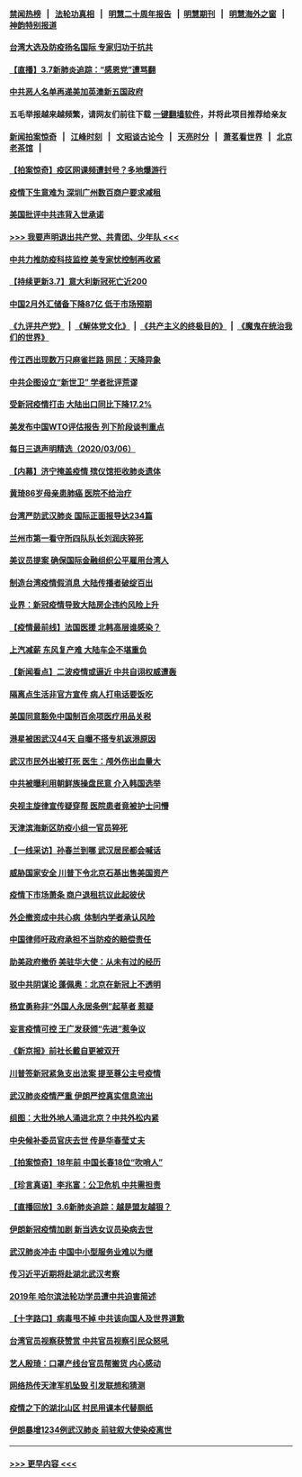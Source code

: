 #### [禁闻热榜](热点新闻.md?=0)  &nbsp;&nbsp;|&nbsp;&nbsp; [法轮功真相](https://github.com/gfw-breaker/truth/blob/master/README.md?=0) &nbsp;&nbsp;|&nbsp;&nbsp; [明慧二十周年报告](https://github.com/gfw-breaker/mh-reports/blob/master/README.md?=0) &nbsp;&nbsp;|&nbsp;&nbsp;[明慧期刊](https://github.com/gfw-breaker/mh-qikan) &nbsp;&nbsp;|&nbsp;&nbsp; [明慧海外之窗](https://github.com/gfw-breaker/mh-news/blob/master/README.md?=0) &nbsp;&nbsp;|&nbsp;&nbsp; [神韵特别报道](https://github.com/gfw-breaker/mh-news/blob/master/shenyun.md?=0)
#### [台湾大选及防疫扬名国际 专家归功于抗共](../pages/nsc413/n11921955.md?t=03072231) 
#### [【直播】3.7新肺炎追踪：“感恩党”遭骂翻](../pages/nsc413/n11922690.md?t=03072231) 
#### [中共恶人名单再递美加英澳新五国政府](../pages/nsc413/n11922727.md?t=03072231) 
#### 五毛举报越来越频繁，请网友们前往下载 [一键翻墙软件](https://github.com/gfw-breaker/ssr-accounts)，并将此项目推荐给亲友
#### [新闻拍案惊奇](https://github.com/gfw-breaker/banned-news/blob/master/pages/link4.md) &nbsp;&nbsp;|&nbsp;&nbsp; [江峰时刻](https://github.com/gfw-breaker/banned-news/blob/master/pages/link4.md) &nbsp;&nbsp;|&nbsp;&nbsp; [文昭谈古论今](https://github.com/gfw-breaker/banned-news/blob/master/pages/link4.md) &nbsp;&nbsp;|&nbsp;&nbsp; [天亮时分](https://github.com/gfw-breaker/banned-news/blob/master/pages/link4.md) &nbsp;&nbsp;|&nbsp;&nbsp; [萧茗看世界](https://github.com/gfw-breaker/banned-news/blob/master/pages/link4.md) &nbsp;&nbsp;|&nbsp;&nbsp; [北京老茶馆](https://github.com/gfw-breaker/banned-news/blob/master/pages/link4.md) &nbsp;&nbsp;|&nbsp;&nbsp; 
#### [【拍案惊奇】疫区网课频遭封号？多地爆游行](../pages/nsc413/n11921679.md?t=03072231) 
#### [疫情下生意难为 深圳广州数百商户要求减租](../pages/nsc413/n11922392.md?t=03072231) 
#### [美国批评中共违背入世承诺](../pages/nsc413/n11922430.md?t=03072231) 
#### [>>> 我要声明退出共产党、共青团、少年队 <<<](https://github.com/begood0513/goodnews/blob/master/quit/letter.md) 
#### [中共力推防疫科技监控 美专家忧控制再收紧](../pages/nsc413/n11922329.md?t=03072231) 
#### [【持续更新3.7】意大利新冠死亡近200](../pages/nsc413/n11921647.md?t=03072231) 
#### [中国2月外汇储备下降87亿 低于市场预期](../pages/nsc413/n11922091.md?t=03072231) 
#### [《九评共产党》](https://github.com/begood0513/9ping.md/blob/master/README.md) &nbsp;|&nbsp; [《解体党文化》](../../../../jtdwh.md/blob/master/README.md)  &nbsp;|&nbsp; [《共产主义的终极目的》](../../../../gczydzjmd.md/blob/master/README.md) &nbsp;|&nbsp; [《魔鬼在统治我们的世界》](../../../../mgztzwmdsj.md/blob/master/README.md) 
#### [传江西出现数万只麻雀拦路 网民：天降异象](../pages/nsc413/n11922160.md?t=03072231) 
#### [中共企图设立“新世卫” 学者批评荒谬](../pages/nsc413/n11921839.md?t=03072231) 
#### [受新冠疫情打击 大陆出口同比下降17.2%](../pages/nsc413/n11921736.md?t=03072231) 
#### [美发布中国WTO评估报告 列下阶段谈判重点](../pages/nsc413/n11921572.md?t=03072231) 
#### [每日三退声明精选（2020/03/06）](../pages/nsc413/n11921953.md?t=03072231) 
#### [【内幕】济宁掩盖疫情 殡仪馆拒收肺炎遗体](../pages/nsc413/n11917871.md?t=03072231) 
#### [黄琦86岁母亲患肺癌 医院不给治疗](../pages/nsc413/n11921840.md?t=03072231) 
#### [台湾严防武汉肺炎 国际正面报导达234篇](../pages/nsc413/n11921737.md?t=03072231) 
#### [兰州市第一看守所四队队长刘润庆猝死](../pages/nsc413/n11920358.md?t=03072231) 
#### [美议员提案 确保国际金融组织公平雇用台湾人](../pages/nsc413/n11921691.md?t=03072231) 
#### [制造台湾疫情假消息 大陆传播者破绽百出](../pages/nsc413/n11921050.md?t=03072231) 
#### [业界：新冠疫情导致大陆房企违约风险上升](../pages/nsc413/n11921549.md?t=03072231) 
#### [【疫情最前线】法国医援 北韩高层谁感染？](../pages/nsc413/n11920850.md?t=03072231) 
#### [上汽减薪 东风复产难 大陆车企不堪重负](../pages/nsc413/n11921202.md?t=03072231) 
#### [【新闻看点】二波疫情或逼近 中共自诩权威遭轰](../pages/nsc413/n11920942.md?t=03072231) 
#### [隔离点生活非官方宣传 病人打电话要饭吃](../pages/nsc413/n11921264.md?t=03072231) 
#### [美国同意豁免中国制百余项医疗用品关税](../pages/nsc413/n11921400.md?t=03072231) 
#### [港星被困武汉44天 自曝不搭专机返港原因](../pages/nsc413/n11920926.md?t=03072231) 
#### [武汉市民外出被打死 医生：颅外伤出血量大](../pages/nsc413/n11921303.md?t=03072231) 
#### [中共被曝利用朝鲜族操盘民意 介入韩国选举](../pages/nsc413/n11921006.md?t=03072231) 
#### [央视主旋律宣传疑穿帮 医院患者竟被护士问懵](../pages/nsc413/n11921219.md?t=03072231) 
#### [天津滨海新区防疫小组一官员猝死](../pages/nsc413/n11921205.md?t=03072231) 
#### [【一线采访】孙春兰到哪 武汉居民都会喊话](../pages/nsc413/n11920952.md?t=03072231) 
#### [威胁国家安全 川普下令北京石基出售美国资产](../pages/nsc413/n11921036.md?t=03072231) 
#### [疫情下市场萧条 商户退租抗议此起彼伏](../pages/nsc413/n11921021.md?t=03072231) 
#### [外企撤资成中共心病  体制内学者承认风险](../pages/nsc413/n11920805.md?t=03072231) 
#### [中国律师吁政府承担不当防疫的赔偿责任](../pages/nsc413/n11920309.md?t=03072231) 
#### [助美政府撤侨 美驻华大使：从未有过的经历](../pages/nsc413/n11920832.md?t=03072231) 
#### [驳中共阴谋论 蓬佩奥：北京在新冠上不透明](../pages/nsc413/n11920846.md?t=03072231) 
#### [杨宜勇称非“外国人永居条例”起草者 惹疑](../pages/nsc413/n11920792.md?t=03072231) 
#### [妄言疫情可控 王广发获颁“先进”惹争议](../pages/nsc413/n11920693.md?t=03072231) 
#### [《新京报》前社长戴自更被双开](../pages/nsc413/n11920689.md?t=03072231) 
#### [川普签新冠紧急支出法案 提至尊公主号疫情](../pages/nsc413/n11920654.md?t=03072231) 
#### [武汉肺炎疫情严重 伊朗严控真实信息流出](../pages/nsc413/n11920458.md?t=03072231) 
#### [组图：大批外地人涌进北京？中共外松内紧](../pages/nsc413/n11918025.md?t=03072231) 
#### [中央候补委员官庆去世 传是华春莹丈夫](../pages/nsc413/n11920481.md?t=03072231) 
#### [【拍案惊奇】18年前 中国长春18位“吹哨人”](../pages/nsc413/n11918988.md?t=03072231) 
#### [【珍言真语】李兆富：公卫危机 中共需担责](../pages/nsc413/n11920422.md?t=03072231) 
#### [【直播回放】3.6新肺炎追踪：越是盟友越狠？](../pages/nsc413/n11920274.md?t=03072231) 
#### [伊朗新冠疫情加剧 新当选女议员染病去世](../pages/nsc413/n11920353.md?t=03072231) 
#### [武汉肺炎冲击 中国中小型服务业难以为继](../pages/nsc413/n11920169.md?t=03072231) 
#### [传习近平近期将赴湖北武汉考察](../pages/nsc413/n11918779.md?t=03072231) 
#### [2019年 哈尔滨法轮功学员遭中共迫害简述](../pages/nsc413/n11919729.md?t=03072231) 
#### [【十字路口】病毒甩不掉 中共该向国人及世界道歉](../pages/nsc413/n11918954.md?t=03072231) 
#### [台湾官员视察获赞赏 中共官员视察引民众怒吼](../pages/nsc413/n11919207.md?t=03072231) 
#### [艺人殷琦：口罩产线台官员帮搬货 内心感动](../pages/nsc413/n11919949.md?t=03072231) 
#### [网络热传天津军机坠毁 引发联想和猜测](../pages/nsc413/n11919716.md?t=03072231) 
#### [疫情之下的湖北山区 村民用课本代替厕纸](../pages/nsc413/n11919952.md?t=03072231) 
#### [伊朗暴增1234例武汉肺炎 前驻叙大使染疫离世](../pages/nsc413/n11919807.md?t=03072231) 

----
#### [ >>> 更早内容 <<< ](../indexes/nsc413-earlier.md)
